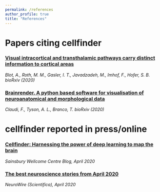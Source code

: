 ```yaml
---
permalink: /references
author_profile: true
title: "References"
---
```



# Papers citing cellfinder 

### [Visual intracortical and transthalamic pathways carry distinct information to cortical areas](https://www.biorxiv.org/content/10.1101/2020.07.06.189902v1)

_Blot, A., Roth, M. M., Gasler, I. T., Javadzadeh, M., Imhof, F., Hofer, S. B. bioRxiv (2020)_

### [Brainrender. A python based software for visualisation of neuroanatomical and morphological data](https://www.biorxiv.org/content/10.1101/2020.02.23.961748v1)

_Claudi, F., Tyson, A. L., Branco, T. bioRxiv (2020)_

# cellfinder reported in press/online


### [Cellfinder: Harnessing the power of deep learning to map the brain](https://www.sainsburywellcome.org/web/blog/cellfinder-harnessing-power-deep-learning-map-brain)

_Sainsbury Wellcome Centre Blog, April 2020_

### [The best neuroscience stories from April 2020](https://www.scientifica.uk.com/neurowire/the-best-neuroscience-stories-from-april-2020)

_NeuroWire (Scientifica), April 2020_